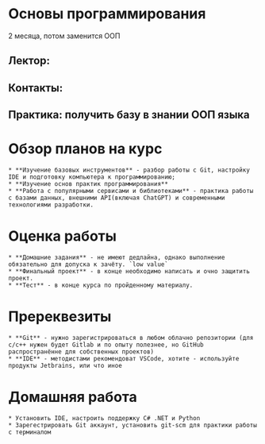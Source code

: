 # Основы программирования
2 месяца, потом заменится ООП

## Лектор:

## Контакты:

## Практика: получить базу в знании ООП языка

# Обзор планов на курс
    * **Изучение базовых инструментов** - разбор работы с Git, настройку IDE и подготовку компьютера к программированию;
    * **Изучение основ практик программирования**
    * **Работа с популярными сервисами и библиотеками** - практика работы с базами данных, внешними API(включая ChatGPT) и современными технологиями разработки.

# Оценка работы
    * **Домашние задания** - не имеют дедлайна, однако выполнение обязательно для допуска к зачёту. `low value`
    * **Финальный проект** - в конце необходимо написать и очно защитить проект.
    * **Тест** - в конце курса по пройденному материалу.

# Пререквезиты
    * **Git** - нужно зарегистрироваться в любом облачно репозитории (для c/c++ нужен будет Gitlab и по опыту полезнее, но GitHub распространённе для собственных проектов)
    * **IDE** - методистами рекомендоват VSCode, хотите - используйте продукты Jetbrains, или что иное

# Домашняя работа
    * Установить IDE, настроить поддержку C# .NET и Python
    * Зарегестрировать Git аккаунт, установить git-scm для практики работы с терминалом